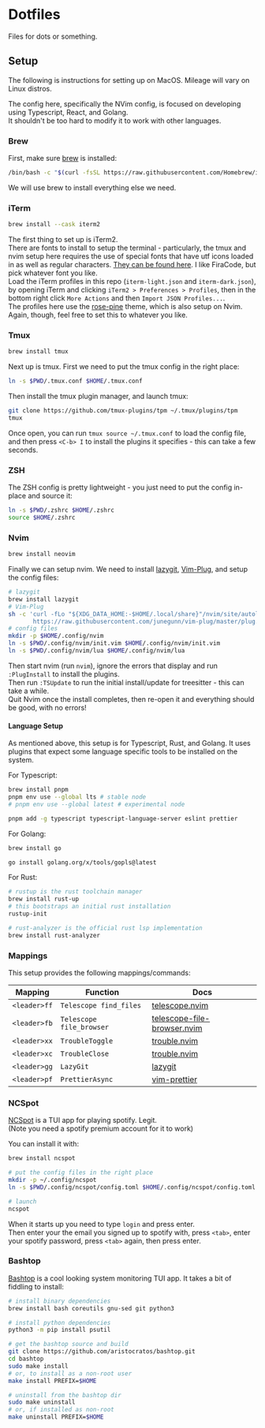 # Dotfiles

Files for dots or something.

## Setup

The following is instructions for setting up on MacOS. Mileage will vary on Linux distros.

The config here, specifically the NVim config, is focused on developing using Typescript, React, and Golang.  
It shouldn't be too hard to modify it to work with other languages.

### Brew

First, make sure [brew](brew.sh) is installed:

```bash
/bin/bash -c "$(curl -fsSL https://raw.githubusercontent.com/Homebrew/install/HEAD/install.sh)"
```

We will use brew to install everything else we need.

### iTerm

```bash
brew install --cask iterm2
```

The first thing to set up is iTerm2.  
There are fonts to install to setup the terminal - particularly, the tmux and nvim setup here requires the use of special fonts that have utf icons loaded in as well as regular characters. [They can be found here](https://www.nerdfonts.com/font-downloads). I like FiraCode, but pick whatever font you like.  
Load the iTerm profiles in this repo (`iterm-light.json` and `iterm-dark.json`), by opening iTerm and clicking `iTerm2 > Preferences > Profiles`, then in the bottom right click `More Actions` and then `Import JSON Profiles...`.  
The profiles here use the [rose-pine](https://rosepinetheme.com/) theme, which is also setup on Nvim. Again, though, feel free to set this to whatever you like.

### Tmux

```bash
brew install tmux
```

Next up is tmux. First we need to put the tmux config in the right place:

```bash
ln -s $PWD/.tmux.conf $HOME/.tmux.conf
```

Then install the tmux plugin manager, and launch tmux:

```bash
git clone https://github.com/tmux-plugins/tpm ~/.tmux/plugins/tpm
tmux
```

Once open, you can run `tmux source ~/.tmux.conf` to load the config file, and then press `<C-b> I` to install the plugins it specifies - this can take a few seconds.

### ZSH

The ZSH config is pretty lightweight - you just need to put the config in-place and source it:

```bash
ln -s $PWD/.zshrc $HOME/.zshrc
source $HOME/.zshrc
```

### Nvim

```bash
brew install neovim
```

Finally we can setup nvim. We need to install [lazygit](https://github.com/jesseduffield/lazygit), [Vim-Plug](https://github.com/junegunn/vim-plug), and setup the config files:

```bash
# lazygit
brew install lazygit
# Vim-Plug
sh -c 'curl -fLo "${XDG_DATA_HOME:-$HOME/.local/share}"/nvim/site/autoload/plug.vim --create-dirs \
       https://raw.githubusercontent.com/junegunn/vim-plug/master/plug.vim'
# config files
mkdir -p $HOME/.config/nvim
ln -s $PWD/.config/nvim/init.vim $HOME/.config/nvim/init.vim
ln -s $PWD/.config/nvim/lua $HOME/.config/nvim/lua
```

Then start nvim (run `nvim`), ignore the errors that display and run `:PlugInstall` to install the plugins.  
Then run `:TSUpdate` to run the initial install/update for treesitter - this can take a while.  
Quit Nvim once the install completes, then re-open it and everything should be good, with no errors!

#### Language Setup

As mentioned above, this setup is for Typescript, Rust, and Golang. It uses plugins that expect some language specific tools to be installed on the system.

For Typescript:

```bash
brew install pnpm
pnpm env use --global lts # stable node
# pnpm env use --global latest # experimental node

pnpm add -g typescript typescript-language-server eslint prettier
```

For Golang:

```bash
brew install go

go install golang.org/x/tools/gopls@latest
```

For Rust:

```bash
# rustup is the rust toolchain manager
brew install rust-up
# this bootstraps an initial rust installation
rustup-init

# rust-analyzer is the official rust lsp implementation
brew install rust-analyzer
```

### Mappings

This setup provides the following mappings/commands:

| Mapping      | Function                 | Docs                                                                                         |
| ------------ | ------------------------ | -------------------------------------------------------------------------------------------- |
| `<leader>ff` | `Telescope find_files`   | [telescope.nvim](https://github.com/nvim-telescope/telescope.nvim)                           |
| `<leader>fb` | `Telescope file_browser` | [telescope-file-browser.nvim](https://github.com/nvim-telescope/telescope-file-browser.nvim) |
| `<leader>xx` | `TroubleToggle`          | [trouble.nvim](https://github.com/folke/trouble.nvim)                                        |
| `<leader>xc` | `TroubleClose`           | [trouble.nvim](https://github.com/folke/trouble.nvim)                                        |
| `<leader>gg` | `LazyGit`                | [lazygit](https://github.com/jesseduffield/lazygit)                                          |
| `<leader>pf` | `PrettierAsync`          | [vim-prettier](https://github.com/prettier/vim-prettier)                                     |

### NCSpot

[NCSpot](https://github.com/hrkfdn/ncspot) is a TUI app for playing spotify. Legit.  
(Note you need a spotify premium account for it to work)

You can install it with:

```bash
brew install ncspot

# put the config files in the right place
mkdir -p ~/.config/ncspot
ln -s $PWD/.config/ncspot/config.toml $HOME/.config/ncspot/config.toml

# launch
ncspot
```

When it starts up you need to type `login` and press enter.  
Then enter your the email you signed up to spotify with, press `<tab>`, enter your spotify password, press `<tab>` again, then press enter.

### Bashtop

[Bashtop](https://github.com/aristocratos/bashtop) is a cool looking system monitoring TUI app. It takes a bit of fiddling to install:

```bash
# install binary dependencies
brew install bash coreutils gnu-sed git python3

# install python dependencies
python3 -m pip install psutil

# get the bashtop source and build
git clone https://github.com/aristocratos/bashtop.git
cd bashtop
sudo make install
# or, to install as a non-root user
make install PREFIX=$HOME

# uninstall from the bashtop dir
sudo make uninstall
# or, if installed as non-root
make uninstall PREFIX=$HOME
```
